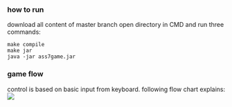 ### how to run
download all content of master branch
open directory in CMD and run three commands:
```
make compile
make jar
java -jar ass7game.jar
```
### game flow
control is based on basic input from keyboard. following flow chart explains:
![](https://github.com/yehonatansofri/Brick-Breaker-Game/blob/master/resources/gameflow.PNG)
